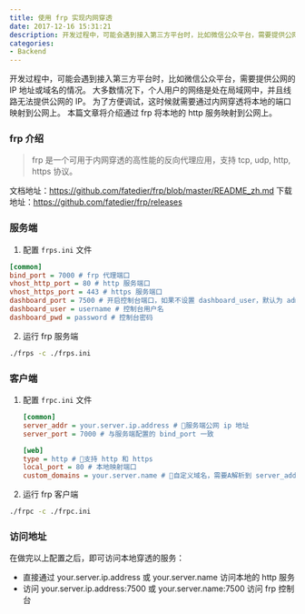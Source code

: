 ```yaml
---
title: 使用 frp 实现内网穿透
date: 2017-12-16 15:31:21
description: 开发过程中，可能会遇到接入第三方平台时，比如微信公众平台，需要提供公网的 IP 地址或域名的情况。大多数情况下，个人用户的网络是处在局域网中，并且线路无法提供公网的 IP。为了方便调试，这时候就需要通过内网穿透将本地的端口映射到公网上。
categories:
- Backend
---
```

开发过程中，可能会遇到接入第三方平台时，比如微信公众平台，需要提供公网的 IP 地址或域名的情况。
大多数情况下，个人用户的网络是处在局域网中，并且线路无法提供公网的 IP。
为了方便调试，这时候就需要通过内网穿透将本地的端口映射到公网上。
本篇文章将介绍通过 frp 将本地的 http 服务映射到公网上。
### frp 介绍
> frp 是一个可用于内网穿透的高性能的反向代理应用，支持 tcp, udp, http, https 协议。

文档地址：https://github.com/fatedier/frp/blob/master/README_zh.md
下载地址：https://github.com/fatedier/frp/releases

### 服务端
1. 配置 `frps.ini` 文件
```ini
[common]
bind_port = 7000 # frp 代理端口
vhost_http_port = 80 # http 服务端口
vhost_https_port = 443 # https 服务端口
dashboard_port = 7500 # 开启控制台端口，如果不设置 dashboard_user，默认为 admin
dashboard_user = username # 控制台用户名
dashboard_pwd = password # 控制台密码
```
2. 运行 frp 服务端
```sh
./frps -c ./frps.ini
```

### 客户端
1. 配置 `frpc.ini` 文件
    ```ini
    [common]
    server_addr = your.server.ip.address # 服务端公网 ip 地址
    server_port = 7000 # 与服务端配置的 bind_port 一致

    [web]
    type = http # 支持 http 和 https
    local_port = 80 # 本地映射端口
    custom_domains = your.server.name # 自定义域名，需要A解析到 server_addr
    ```
2. 运行 frp 客户端
```sh
./frpc -c ./frpc.ini
```

### 访问地址
在做完以上配置之后，即可访问本地穿透的服务：
* 直接通过 your.server.ip.address 或 your.server.name 访问本地的 http 服务
* 访问 your.server.ip.address:7500 或 your.server.name:7500 访问 frp 控制台
